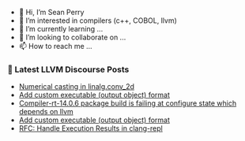 - 👋 Hi, I’m Sean Perry
- 👀 I’m interested in compilers (c++, COBOL, llvm)
- 🌱 I’m currently learning ...
- 💞️ I’m looking to collaborate on ...
- 📫 How to reach me ...

<!---
s66perry/s66perry is a ✨ special ✨ repository because its `README.md` (this file) appears on your GitHub profile.
You can click the Preview link to take a look at your changes.
--->
### 📕 Latest LLVM Discourse Posts

<!-- DISCOURSE-LLVM:START -->
- [Numerical casting in linalg.conv_2d](https://discourse.llvm.org/t/numerical-casting-in-linalg-conv-2d/68643#post_1)
- [Add custom executable &lpar;output object&rpar; format](https://discourse.llvm.org/t/add-custom-executable-output-object-format/68552#post_3)
- [Compiler-rt-14.0.6 package build is failing at configure state which depends on llvm](https://discourse.llvm.org/t/compiler-rt-14-0-6-package-build-is-failing-at-configure-state-which-depends-on-llvm/68642#post_1)
- [Add custom executable &lpar;output object&rpar; format](https://discourse.llvm.org/t/add-custom-executable-output-object-format/68552#post_2)
- [RFC: Handle Execution Results in clang-repl](https://discourse.llvm.org/t/rfc-handle-execution-results-in-clang-repl/68493#post_3)
<!-- DISCOURSE-LLVM:END -->
